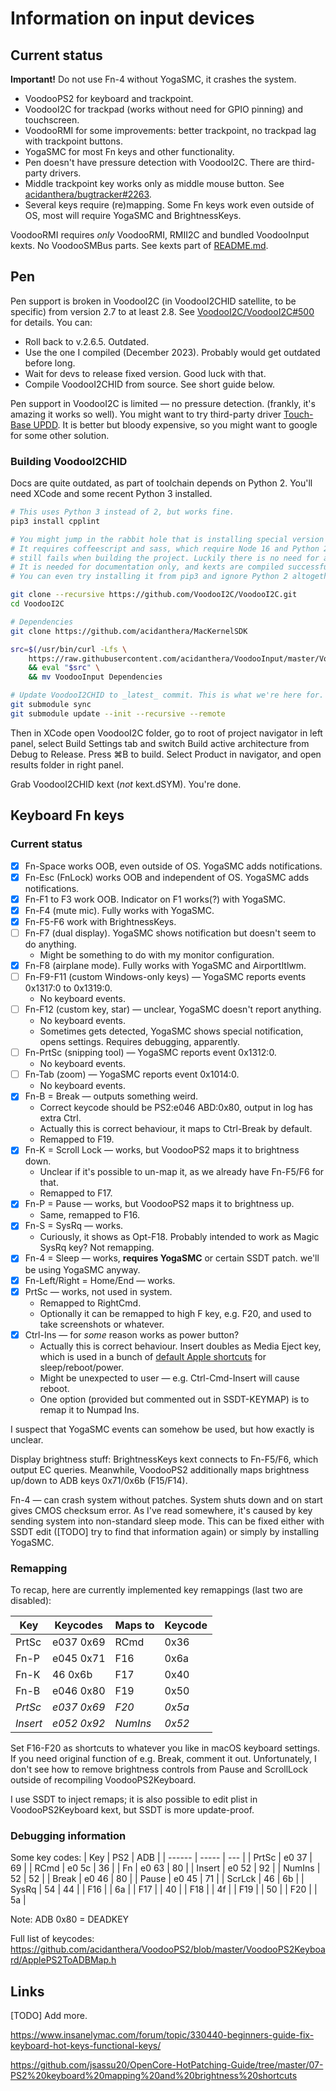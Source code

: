 # Information on input devices

## Current status

**Important!** Do not use Fn-4 without YogaSMC, it crashes the system.

- VoodooPS2 for keyboard and trackpoint.
- VoodooI2C for trackpad (works without need for GPIO pinning) and touchscreen.
- VoodooRMI for some improvements: better trackpoint, no trackpad lag with trackpoint buttons.
- YogaSMC for most Fn keys and other functionality.
- Pen doesn't have pressure detection with VoodooI2C. There are third-party drivers.
- Middle trackpoint key works only as middle mouse button. See [acidanthera/bugtracker#2263](https://github.com/acidanthera/bugtracker/issues/2263).
- Several keys require (re)mapping. Some Fn keys work even outside of OS, most will require YogaSMC and BrightnessKeys.

VoodooRMI requires *only* VoodooRMI, RMII2C and bundled VoodooInput kexts. No VoodooSMBus parts. See kexts part of [README.md](../README.md).

## Pen

Pen support is broken in VoodooI2C (in VoodooI2CHID satellite, to be specific) from version 2.7 to at least 2.8. See [VoodooI2C/VoodooI2C#500](https://github.com/VoodooI2C/VoodooI2C/issues/500) for details. You can:

- Roll back to v.2.6.5. Outdated.
- Use the one I compiled (December 2023). Probably would get outdated before long.
- Wait for devs to release fixed version. Good luck with that.
- Compile VoodooI2CHID from source. See short guide below.

Pen support in VoodooI2C is limited — no pressure detection. (frankly, it's amazing it works so well). You might want to try third-party driver [Touch-Base UPDD](https://www.touch-base.com/). It is better but bloody expensive, so you might want to google for some other solution.

### Building VoodooI2CHID

Docs are quite outdated, as part of toolchain depends on Python 2. You'll need XCode and some recent Python 3 installed.

```sh
# This uses Python 3 instead of 2, but works fine.
pip3 install cpplint

# You might jump in the rabbit hole that is installing special version of cldoc.
# It requires coffeescript and sass, which require Node 16 and Python 2, and
# still fails when building the project. Luckily there is no need for all that.
# It is needed for documentation only, and kexts are compiled successfully. 
# You can even try installing it from pip3 and ignore Python 2 altogether.

git clone --recursive https://github.com/VoodooI2C/VoodooI2C.git
cd VoodooI2C

# Dependencies
git clone https://github.com/acidanthera/MacKernelSDK

src=$(/usr/bin/curl -Lfs \
    https://raw.githubusercontent.com/acidanthera/VoodooInput/master/VoodooInput/Scripts/bootstrap.sh) \
    && eval "$src" \
    && mv VoodooInput Dependencies

# Update VoodooI2CHID to _latest_ commit. This is what we're here for.
git submodule sync
git submodule update --init --recursive --remote
```

Then in XCode open VoodooI2C folder, go to root of project navigator in left panel, select Build Settings tab and switch Build active architecture from Debug to Release. Press ⌘B to build. Select Product in navigator, and open results folder in right panel.

Grab VoodooI2CHID kext (*not* kext.dSYM). You're done.

## Keyboard Fn keys

### Current status

- [x] Fn-Space works OOB, even outside of OS. YogaSMC adds notifications.
- [x] Fn-Esc (FnLock) works OOB and independent of OS. YogaSMC adds notifications.
- [x] Fn-F1 to F3 work OOB. Indicator on F1 works(?) with YogaSMC.
- [x] Fn-F4 (mute mic). Fully works with YogaSMC.
- [x] Fn-F5-F6 work with BrightnessKeys.
- [ ] Fn-F7 (dual display). YogaSMC shows notification but doesn't seem to do anything.
  - Might be something to do with my monitor configuration.
- [x] Fn-F8 (airplane mode). Fully works with YogaSMC and AirportItlwm.
- [ ] Fn-F9-F11 (custom Windows-only keys) — YogaSMC reports events 0x1317:0 to 0x1319:0.
  - No keyboard events.
- [ ] Fn-F12 (custom key, star) — unclear, YogaSMC doesn't report anything.
  - No keyboard events.
  - Sometimes gets detected, YogaSMC shows special notification, opens settings. Requires debugging, apparently.
- [ ] Fn-PrtSc (snipping tool) — YogaSMC reports event 0x1312:0.
  - No keyboard events.
- [ ] Fn-Tab (zoom) — YogaSMC reports event 0x1014:0.
  - No keyboard events.
- [x] Fn-B = Break — outputs something weird.
  - Correct keycode should be PS2:e046 ABD:0x80, output in log has extra Ctrl.
  - Actually this is correct behaviour, it maps to Ctrl-Break by default.
  - Remapped to F19.
- [x] Fn-K = Scroll Lock — works, but VoodooPS2 maps it to brightness down.
  - Unclear if it's possible to un-map it, as we already have Fn-F5/F6 for that.
  - Remapped to F17.
- [x] Fn-P = Pause — works, but VoodooPS2 maps it to brightness up.
  - Same, remapped to F16.
- [x] Fn-S = SysRq — works.
  - Curiously, it shows as Opt-F18. Probably intended to work as Magic SysRq key? Not remapping.
- [x] Fn-4 = Sleep — works, **requires YogaSMC** or certain SSDT patch. we'll be using YogaSMC anyway. 
- [x] Fn-Left/Right = Home/End — works.
- [x] PrtSc — works, not used in system.
  - Remapped to RightCmd.
  - Optionally it can be remapped to high F key, e.g. F20, and used to take screenshots or whatever.
- [x] Ctrl-Ins — for *some* reason works as power button?
  - Actually this is correct behaviour. Insert doubles as Media Eject key, which is used in a bunch of [default Apple shortcuts](https://support.apple.com/en-us/HT201236) for sleep/reboot/power.
  - Might be unexpected to user — e.g. Ctrl-Cmd-Insert will cause reboot.
  - One option (provided but commented out in SSDT-KEYMAP) is to remap it to Numpad Ins.

I suspect that YogaSMC events can somehow be used, but how exactly is unclear.

Display brightness stuff: BrightnessKeys kext connects to Fn-F5/F6, which output EC queries. Meanwhile, VoodooPS2 additionally maps brightness up/down to ADB keys 0x71/0x6b (F15/F14).

Fn-4 — can crash system without patches. System shuts down and on start gives CMOS checksum error. As I've read somewhere, it's caused by key sending system into non-standard sleep mode. This can be fixed either with SSDT edit ([TODO] try to find that information again) or simply by installing YogaSMC.

### Remapping

To recap, here are currently implemented key remappings (last two are disabled):

| Key      | Keycodes    | Maps to  | Keycode |
| -------- | ----------- | -------- | ------- |
| PrtSc    | e037 0x69   | RCmd     | 0x36    |
| Fn-P     | e045 0x71   | F16      | 0x6a    |
| Fn-K     | 46 0x6b     | F17      | 0x40    |
| Fn-B     | e046 0x80   | F19      | 0x50    |
| *PrtSc*  | *e037 0x69* | *F20*    | *0x5a*  |
| *Insert* | *e052 0x92* | *NumIns* | *0x52*  |

Set F16-F20 as shortcuts to whatever you like in macOS keyboard settings. If you need original function of e.g. Break, comment it out. Unfortunately, I don't see how to remove brightness controls from Pause and ScrollLock outside of recompiling VoodooPS2Keyboard.

I use SSDT to inject remaps; it is also possible to edit plist in VoodooPS2Keyboard kext, but SSDT is more update-proof.
 
### Debugging information

Some key codes:
| Key    | PS2   | ADB |
| ------ | ----- | --- |
| PrtSc  | e0 37 | 69  |
| RCmd   | e0 5c | 36  |
| Fn     | e0 63 | 80  |
| Insert | e0 52 | 92  |
| NumIns | 52    | 52  |
| Break  | e0 46 | 80  |
| Pause  | e0 45 | 71  |
| ScrLck | 46    | 6b  |
| SysRq  | 54    | 44  |
| F16    |       | 6a  |
| F17    |       | 40  |
| F18    |       | 4f  |
| F19    |       | 50  |
| F20    |       | 5a  |

Note: ADB 0x80 = DEADKEY

Full list of keycodes: https://github.com/acidanthera/VoodooPS2/blob/master/VoodooPS2Keyboard/ApplePS2ToADBMap.h

## Links

[TODO] Add more.

https://www.insanelymac.com/forum/topic/330440-beginners-guide-fix-keyboard-hot-keys-functional-keys/

https://github.com/jsassu20/OpenCore-HotPatching-Guide/tree/master/07-PS2%20keyboard%20mapping%20and%20brightness%20shortcuts
